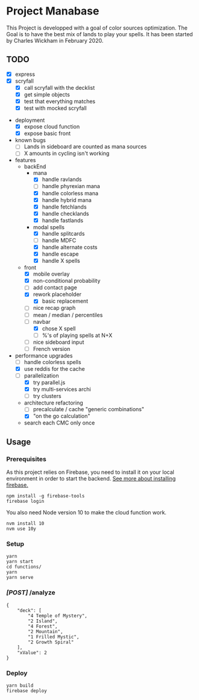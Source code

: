 # Project Manabase
This Project is developped with a goal of color sources optimization.
The Goal is to have the best mix of lands to play your spells.
It has been started by Charles Wickham in February 2020.

## TODO
- [x] express
- [x] scryfall
    - [x] call scryfall with the decklist
    - [x] get simple objects
    - [x] test that everything matches
    - [x] test with mocked scryfall
- deployment
    - [x] expose cloud function
    - [x] expose basic front
- known bugs
    - [ ] Lands in sideboard are counted as mana sources
    - [ ] X amounts in cycling isn't working
- features
    - backEnd
        - mana
            - [x] handle ravlands
            - [ ] handle phyrexian mana
            - [x] handle colorless mana
            - [x] handle hybrid mana
            - [x] handle fetchlands
            - [x] handle checklands
            - [x] handle fastlands
        - modal spells
            - [x] handle splitcards
            - [ ] handle MDFC
            - [x] handle alternate costs
            - [x] handle escape
            - [x] handle X spells
    - front
        - [x] mobile overlay
        - [x] non-conditional probability
        - [ ] add contact page
        - [x] rework placeholder
            - [x] basic replacement
        - [ ] nice recap graph
        - [ ] mean / median / percentiles
        - [ ] navbar
            - [x] chose X spell
            - [ ] %'s of playing spells at N+X
        - [ ] nice sideboard input
        - [ ] French version
        
- performance upgrades
    - [ ] handle colorless spells
    - [x] use reddis for the cache
    - [ ] parallelization
        - [x] try parallel.js
        - [x] try multi-services archi
        - [ ] try clusters
    - architecture refactoring
        - [ ] precalculate / cache "generic combinations"
        - [x] "on the go calculation"
    - search each CMC only once

## Usage

### Prerequisites
As this project relies on Firebase, you need to install it on your local environment in order to start the backend.
[See more about installing firebase.](https://firebase.google.com/docs/cli)
```
npm install -g firebase-tools
firebase login
```

You also need Node version 10 to make the cloud function work.
```
nvm install 10
nvm use 10y
```

### Setup
```
yarn
yarn start
cd functions/
yarn
yarn serve
```

### *[POST]* /analyze
```
{
    "deck": [
        "4 Temple of Mystery",
        "2 Island",
        "4 Forest",
        "2 Mountain",
        "1 Frilled Mystic",
        "2 Growth Spiral"
    ],
    "xValue": 2
}
```

### Deploy
```
yarn build
firebase deploy
```